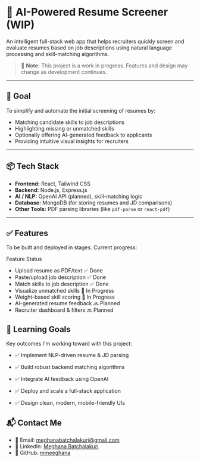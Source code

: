 # 🤖 AI-Powered Resume Screener (WIP)

An intelligent full-stack web app that helps recruiters quickly screen and evaluate resumes based on job descriptions using natural language processing and skill-matching algorithms.

> 🚧 **Note:** This project is a work in progress. Features and design may change as development continues.

---

## 🎯 Goal

To simplify and automate the initial screening of resumes by:
- Matching candidate skills to job descriptions
- Highlighting missing or unmatched skills
- Optionally offering AI-generated feedback to applicants
- Providing intuitive visual insights for recruiters

---

## 📦 Tech Stack

- **Frontend:** React, Tailwind CSS
- **Backend:** Node.js, Express.js
- **AI / NLP:** OpenAI API (planned), skill-matching logic
- **Database:** MongoDB (for storing resumes and JD comparisons)
- **Other Tools:** PDF parsing libraries (like `pdf-parse` or `react-pdf`)

---


## ✅ Features
To be built and deployed in stages. Current progress:

Feature	Status
- Upload resume as PDF/text	✅ Done
- Paste/upload job description	✅ Done
- Match skills to job description	✅ Done
- Visualize unmatched skills	🔄 In Progress
- Weight-based skill scoring	🔄 In Progress
- AI-generated resume feedback	🔜 Planned
- Recruiter dashboard & filters	🔜 Planned


## 🧠 Learning Goals
Key outcomes I'm working toward with this project:

- ✅ Implement NLP-driven resume & JD parsing

- ✅ Build robust backend matching algorithms

- ✅ Integrate AI feedback using OpenAI

- ✅ Deploy and scale a full-stack application

- ✅ Design clean, modern, mobile-friendly UIs

## 📬 Contact Me
- 📧 Email: [meghanabatchalakuri@gmail.com](mailto:meghanabatchalakuri@gmail.com)  
- 🔗 LinkedIn: [Meghana Batchalakuri](https://www.linkedin.com/in/meghana-batchalakuri/)  
- 🐙 GitHub: [mmeeghana](https://github.com/mmeeghana)
